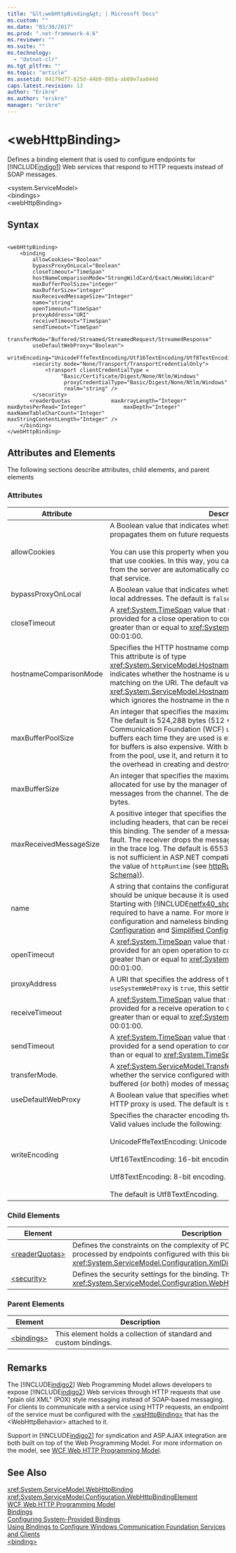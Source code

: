 ```yaml
---
title: "&lt;webHttpBinding&gt; | Microsoft Docs"
ms.custom: ""
ms.date: "03/30/2017"
ms.prod: ".net-framework-4.6"
ms.reviewer: ""
ms.suite: ""
ms.technology: 
  - "dotnet-clr"
ms.tgt_pltfrm: ""
ms.topic: "article"
ms.assetid: 84179d77-825d-44b9-895a-ab08e7aa044d
caps.latest.revision: 13
author: "Erikre"
ms.author: "erikre"
manager: "erikre"
---
```

# &lt;webHttpBinding&gt;
Defines a binding element that is used to configure endpoints for [!INCLUDE[indigo1](../../../../../includes/indigo1-md.md)] Web services that respond to HTTP requests instead of SOAP messages.  
  
 \<system.ServiceModel>  
\<bindings>  
\<webHttpBinding>  
  
## Syntax  
  
```  
  
<webHttpBinding>  
    <binding   
        allowCookies="Boolean"  
        bypassProxyOnLocal="Boolean"  
        closeTimeout="TimeSpan"  
        hostNameComparisonMode="StrongWildCard/Exact/WeakWildcard"  
        maxBufferPoolSize="integer"  
        maxBufferSize="integer"  
        maxReceivedMessageSize="Integer"  
        name="string"  
        openTimeout="TimeSpan"   
        proxyAddress="URI"  
        receiveTimeout="TimeSpan"  
        sendTimeout="TimeSpan"  
                transferMode="Buffered/Streamed/StreamedRequest/StreamedResponse"  
        useDefaultWebProxy="Boolean">  
  
writeEncoding="UnicodeFffeTextEncoding/Utf16TextEncoding/Utf8TextEncoding"  
        <security mode="None/Transport/TransportCredentialOnly">  
            <transport clientCredentialType =   
                 "Basic/Certificate/Digest/None/Ntlm/Windows"  
                  proxyCredentialType="Basic/Digest/None/Ntlm/Windows"  
                  realm="string" />  
        </security>  
       <readerQuotas             maxArrayLength="Integer"            maxBytesPerRead="Integer"            maxDepth="Integer"             maxNameTableCharCount="Integer"                     maxStringContentLength="Integer" />  
    </binding>  
</webHttpBinding>  
```  
  
## Attributes and Elements  
 The following sections describe attributes, child elements, and parent elements  
  
### Attributes  
  
|Attribute|Description|  
|---------------|-----------------|  
|allowCookies|A Boolean value that indicates whether the client accepts cookies and propagates them on future requests. The default is false.<br /><br /> You can use this property when you interact with ASMX Web services that use cookies. In this way, you can be sure that the cookies returned from the server are automatically copied to all future client requests for that service.|  
|bypassProxyOnLocal|A Boolean value that indicates whether to bypass the proxy server for local addresses. The default is `false`.|  
|closeTimeout|A <xref:System.TimeSpan> value that specifies the interval of time provided for a close operation to complete. This value should be greater than or equal to <xref:System.TimeSpan.Zero>. The default is 00:01:00.|  
|hostnameComparisonMode|Specifies the HTTP hostname comparison mode used to parse URIs. This attribute is of type <xref:System.ServiceModel.HostnameComparisonMode>, which indicates whether the hostname is used to reach the service when matching on the URI. The default value is <xref:System.ServiceModel.HostnameComparisonMode.StrongWildcard>, which ignores the hostname in the match.|  
|maxBufferPoolSize|An integer that specifies the maximum buffer pool size for this binding. The default is 524,288 bytes (512 * 1024). Many parts of Windows Communication Foundation (WCF) use buffers. Creating and destroying buffers each time they are used is expensive, and garbage collection for buffers is also expensive. With buffer pools, you can take a buffer from the pool, use it, and return it to the pool once you are done. Thus the overhead in creating and destroying buffers is avoided.|  
|maxBufferSize|An integer that specifies the maximum amount of memory that is allocated for use by the manager of the message buffers that receive messages from the channel. The default value is 524,288 (0x80000) bytes.|  
|maxReceivedMessageSize|A positive integer that specifies the maximum message size, in bytes, including headers, that can be received on a channel configured with this binding. The sender of a message exceeding this limit will receive a fault. The receiver drops the message and creates an entry of the event in the trace log. The default is 65536. **Note:**  Increasing this value alone is not sufficient in ASP.NET compatible mode. You should also increase the value of `httpRuntime` (see [httpRuntime Element (ASP.NET Settings Schema)](http://msdn.microsoft.com/en-us/e9b81350-8aaf-47cc-9843-5f7d0c59f369)).|  
|name|A string that contains the configuration name of the binding. This value should be unique because it is used as an identification for the binding. Starting with [!INCLUDE[netfx40_short](../../../../../includes/netfx40-short-md.md)], bindings and behaviors are not required to have a name. For more information about default configuration and nameless bindings and behaviors, see [Simplified Configuration](../../../../../docs/framework/wcf/simplified-configuration.md) and [Simplified Configuration for WCF Services](../../../../../docs/framework/wcf/samples/simplified-configuration-for-wcf-services.md).|  
|openTimeout|A <xref:System.TimeSpan> value that specifies the interval of time provided for an open operation to complete. This value should be greater than or equal to <xref:System.TimeSpan.Zero>. The default is 00:01:00.|  
|proxyAddress|A URI that specifies the address of the HTTP proxy. If `useSystemWebProxy` is `true`, this setting must be `null`. The default is `null`.|  
|receiveTimeout|A <xref:System.TimeSpan> value that specifies the interval of time provided for a receive operation to complete. This value should be greater than or equal to <xref:System.TimeSpan.Zero>. The default is 00:01:00.|  
|sendTimeout|A <xref:System.TimeSpan> value that specifies the interval of time provided for a send operation to complete. This value should be greater than or equal to <xref:System.TimeSpan.Zero>. The default is 00:01:00.|  
|transferMode.|A <xref:System.ServiceModel.TransferMode> value that indicates whether the service configured with the binding uses streamed or buffered (or both) modes of message transfer. The default is `Buffered`.|  
|useDefaultWebProxy|A Boolean value that specifies whether the system’s auto-configured HTTP proxy is used. The default is `true`.|  
|writeEncoding|Specifies the character encoding that is used for the message text. Valid values include the following:<br /><br /> UnicodeFffeTextEncoding: Unicode BigEndian encoding.<br /><br /> Utf16TextEncoding: 16-bit encoding.<br /><br /> Utf8TextEncoding: 8-bit encoding.<br /><br /> The default is Utf8TextEncoding.|  
  
### Child Elements  
  
|Element|Description|  
|-------------|-----------------|  
|[\<readerQuotas>](http://msdn.microsoft.com/library/3e5e42ff-cef8-478f-bf14-034449239bfd)|Defines the constraints on the complexity of POX messages that can be processed by endpoints configured with this binding. This element is of type <xref:System.ServiceModel.Configuration.XmlDictionaryReaderQuotasElement>.|  
|[\<security>](../../../../../docs/framework/configuring-apps/file-schema/wcf/security-of-webhttpbinding.md)|Defines the security settings for the binding. This element is of type <xref:System.ServiceModel.Configuration.WebHttpSecurityElement>.|  
  
### Parent Elements  
  
|Element|Description|  
|-------------|-----------------|  
|[\<bindings>](../../../../../docs/framework/configuring-apps/file-schema/wcf/bindings.md)|This element holds a collection of standard and custom bindings.|  
  
## Remarks  
 The [!INCLUDE[indigo2](../../../../../includes/indigo2-md.md)] Web Programming Model allows developers to expose [!INCLUDE[indigo2](../../../../../includes/indigo2-md.md)] Web services through HTTP requests that use "plain old XML" (POX) style messaging instead of SOAP-based messaging. For clients to communicate with a service using HTTP requests, an endpoint of the service must be configured with the [\<wsHttpBinding>](../../../../../docs/framework/configuring-apps/file-schema/wcf/wshttpbinding.md) that has the \<WebHttpBehavior> attached to it.  
  
 Support in [!INCLUDE[indigo2](../../../../../includes/indigo2-md.md)] for syndication and ASP.AJAX integration are both built on top of the Web Programming Model. For more information on the model, see [WCF Web HTTP Programming Model](../../../../../docs/framework/wcf/feature-details/wcf-web-http-programming-model.md).  
  
## See Also  
 <xref:System.ServiceModel.WebHttpBinding>   
 <xref:System.ServiceModel.Configuration.WebHttpBindingElement>   
 [WCF Web HTTP Programming Model](../../../../../docs/framework/wcf/feature-details/wcf-web-http-programming-model.md)   
 [Bindings](../../../../../docs/framework/wcf/bindings.md)   
 [Configuring System-Provided Bindings](../../../../../docs/framework/wcf/feature-details/configuring-system-provided-bindings.md)   
 [Using Bindings to Configure Windows Communication Foundation Services and Clients](http://msdn.microsoft.com/en-us/bd8b277b-932f-472f-a42a-b02bb5257dfb)   
 [\<binding>](../../../../../docs/framework/misc/binding.md)